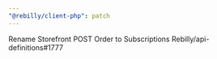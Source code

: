 ```yaml
---
"@rebilly/client-php": patch
---
```


Rename Storefront POST Order to Subscriptions Rebilly/api-definitions#1777
